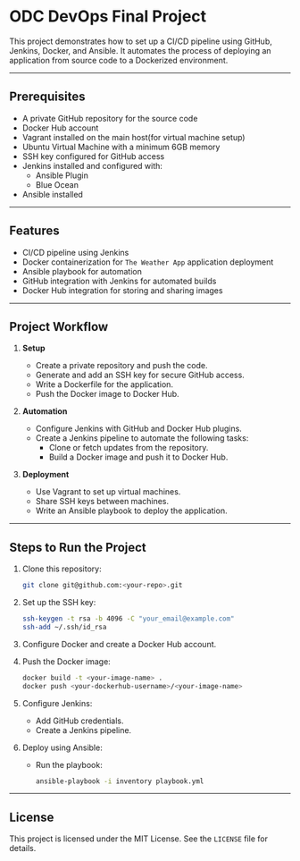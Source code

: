 # ODC DevOps Final Project

This project demonstrates how to set up a CI/CD pipeline using GitHub, Jenkins, Docker, and Ansible. It automates the process of deploying an application from source code to a Dockerized environment.

---

## Prerequisites

- A private GitHub repository for the source code
- Docker Hub account
- Vagrant installed on the main host(for virtual machine setup)
- Ubuntu Virtual Machine with a minimum 6GB memory
- SSH key configured for GitHub access
- Jenkins installed and configured with:
  - Ansible Plugin
  - Blue Ocean
- Ansible installed 

---

## Features

- CI/CD pipeline using Jenkins
- Docker containerization for `The Weather App` application deployment
- Ansible playbook for automation
- GitHub integration with Jenkins for automated builds
- Docker Hub integration for storing and sharing images

---

## Project Workflow

1. **Setup**
   - Create a private repository and push the code.
   - Generate and add an SSH key for secure GitHub access.
   - Write a Dockerfile for the application.
   - Push the Docker image to Docker Hub.

2. **Automation**
   - Configure Jenkins with GitHub and Docker Hub plugins.
   - Create a Jenkins pipeline to automate the following tasks:
     - Clone or fetch updates from the repository.
     - Build a Docker image and push it to Docker Hub.

3. **Deployment**
   - Use Vagrant to set up virtual machines.
   - Share SSH keys between machines.
   - Write an Ansible playbook to deploy the application.

---

## Steps to Run the Project

1. Clone this repository:
   ```bash
   git clone git@github.com:<your-repo>.git
   ```

2. Set up the SSH key:
   ```bash
   ssh-keygen -t rsa -b 4096 -C "your_email@example.com"
   ssh-add ~/.ssh/id_rsa
   ```

3. Configure Docker and create a Docker Hub account.

4. Push the Docker image:
   ```bash
   docker build -t <your-image-name> .
   docker push <your-dockerhub-username>/<your-image-name>
   ```

5. Configure Jenkins:
   - Add GitHub credentials.
   - Create a Jenkins pipeline.

6. Deploy using Ansible:
   - Run the playbook:
     ```bash
     ansible-playbook -i inventory playbook.yml
     ```

---



## License

This project is licensed under the MIT License. See the `LICENSE` file for details.
